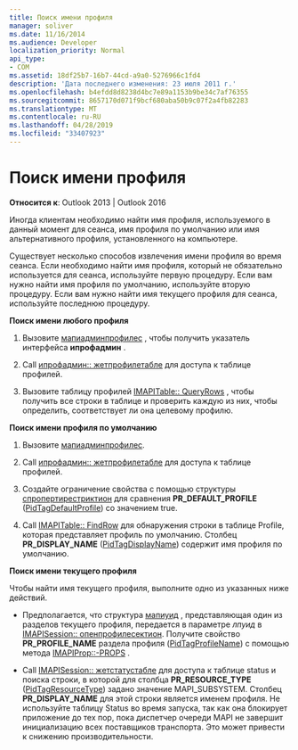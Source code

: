 ```yaml
---
title: Поиск имени профиля
manager: soliver
ms.date: 11/16/2014
ms.audience: Developer
localization_priority: Normal
api_type:
- COM
ms.assetid: 18df25b7-16b7-44cd-a9a0-5276966c1fd4
description: 'Дата последнего изменения: 23 июля 2011 г.'
ms.openlocfilehash: b4efdd8d8238d4bc7e89a1153b9be34c7af76355
ms.sourcegitcommit: 8657170d071f9bcf680aba50b9c07f2a4fb82283
ms.translationtype: MT
ms.contentlocale: ru-RU
ms.lasthandoff: 04/28/2019
ms.locfileid: "33407923"
---
```

# <a name="finding-a-profile-name"></a>Поиск имени профиля

  
  
**Относится к**: Outlook 2013 | Outlook 2016 
  
Иногда клиентам необходимо найти имя профиля, используемого в данный момент для сеанса, имя профиля по умолчанию или имя альтернативного профиля, установленного на компьютере.
  
Существует несколько способов извлечения имени профиля во время сеанса. Если необходимо найти имя профиля, который не обязательно используется для сеанса, используйте первую процедуру. Если вам нужно найти имя профиля по умолчанию, используйте вторую процедуру. Если вам нужно найти имя текущего профиля для сеанса, используйте последнюю процедуру. 
  
 **Поиск имени любого профиля**
  
1. Вызовите [мапиадминпрофилес](mapiadminprofiles.md) , чтобы получить указатель интерфейса **ипрофадмин** . 
    
2. Call [ипрофадмин:: жетпрофилетабле](iprofadmin-getprofiletable.md) для доступа к таблице профилей. 
    
3. Вызовите таблицу профилей [IMAPITable:: QueryRows](imapitable-queryrows.md) , чтобы получить все строки в таблице и проверить каждую из них, чтобы определить, соответствует ли она целевому профилю. 
    
 **Поиск имени профиля по умолчанию**
  
1. Вызовите [мапиадминпрофилес](mapiadminprofiles.md).
    
2. Call [ипрофадмин:: жетпрофилетабле](iprofadmin-getprofiletable.md) для доступа к таблице профилей. 
    
3. Создайте ограничение свойства с помощью структуры [спропертирестриктион](spropertyrestriction.md) для сравнения **PR_DEFAULT_PROFILE** ([PidTagDefaultProfile](pidtagdefaultprofile-canonical-property.md)) со значением true.
    
4. Call [IMAPITable:: FindRow](imapitable-findrow.md) для обнаружения строки в таблице Profile, которая представляет профиль по умолчанию. Столбец **PR_DISPLAY_NAME** ([PidTagDisplayName](pidtagdisplayname-canonical-property.md)) содержит имя профиля по умолчанию.
    
 **Поиск имени текущего профиля**
  
Чтобы найти имя текущего профиля, выполните одно из указанных ниже действий.
  
- Предполагается, что структура [мапиуид](mapiuid.md) , представляющая один из разделов текущего профиля, передается в параметре _лпуид_ в [IMAPISession:: опенпрофилесектион](imapisession-openprofilesection.md). Получите свойство **PR_PROFILE_NAME** раздела профиля ([PidTagProfileName](pidtagprofilename-canonical-property.md)) с помощью метода [IMAPIProp::-PROPS](imapiprop-getprops.md) . 
    
- Call [IMAPISession:: жетстатустабле](imapisession-getstatustable.md) для доступа к таблице status и поиска строки, в которой для столбца **PR_RESOURCE_TYPE** ([PidTagResourceType](pidtagresourcetype-canonical-property.md)) задано значение MAPI_SUBSYSTEM. Столбец **PR_DISPLAY_NAME** для этой строки является именем профиля. Не используйте таблицу Status во время запуска, так как она блокирует приложение до тех пор, пока диспетчер очереди MAPI не завершит инициализацию всех поставщиков транспорта. Это может привести к снижению производительности. 
    

